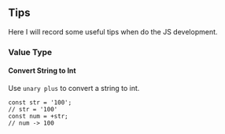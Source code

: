 ## Tips

Here I will record some useful tips when do the JS development.

### Value Type
#### Convert String to Int
Use `unary plus` to convert a string to int.

```
const str = '100';
// str = '100'
const num = +str;
// num -> 100
```